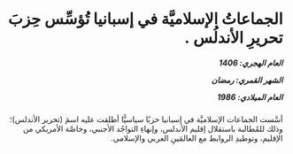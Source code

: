 <h1 dir="rtl">الجماعاتُ الإسلاميَّة في إسبانيا تُؤسِّس حِزبَ تحريرِ الأندلُس .</h1>

<h5 dir="rtl">العام الهجري:  1406

الشهر القمري: رمضان

العام الميلادي: 1986</h5>

<p dir="rtl">أسَّست الجماعات الإسلاميَّة في إسبانيا حزبًا سياسيًّا أطلقت عليه اسمَ (تحرير الأندلس)؛ وذلك للمُطالبة باستقلال إقليم الأندلس، وإنهاءِ التواجُد الأجنبي، وخاصَّة الأمريكي من الإقليم، وتوطيدِ الروابط مع العالمَينِ العربي والإسلامي.</p></br>
